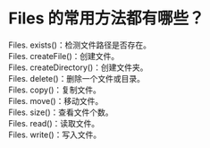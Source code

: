 # Files 的常用方法都有哪些？

Files. exists()：检测文件路径是否存在。  
Files. createFile()：创建文件。  
Files. createDirectory()：创建文件夹。  
Files. delete()：删除一个文件或目录。  
Files. copy()：复制文件。  
Files. move()：移动文件。  
Files. size()：查看文件个数。  
Files. read()：读取文件。  
Files. write()：写入文件。  

‍
